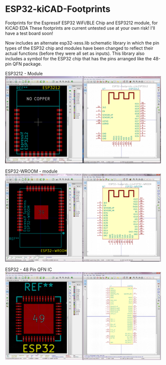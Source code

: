 # ESP32-kiCAD-Footprints

Footprints for the Espressif ESP32 WiFi/BLE Chip and ESP3212 module, for KiCAD EDA
These footprints are current untested use at your own risk! I'll have a test board
soon!

Now includes an alternate esp32-xess.lib schematic library in which the 
pin types of the ESP32 chip and modules have been changed to reflect their
actual functions (before they were all set as inputs).
This library also includes a symbol for the ESP32 chip that has the pins arranged
like the 48-pin QFN package.

ESP3212 - Module
![ESP3212 - Module](ESP3212_kiCAD.png)

ESP32-WROOM - module
![ESP32-WROOM - module](ESP32_WROOM.png)

ESP32 - 48 Pin QFN IC
![ESP32 - IC](ESP32_kiCAD.png)
